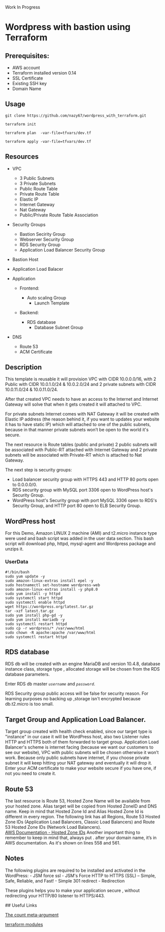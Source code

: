 Work In Progress
# Wordpress with bastion using Terraform

## Prerequisites:

   - AWS account
   - Terraform installed version 0.14
   - SSL Certificate
   - Existing SSH key
   - Domain Name

## Usage

```
git clone https://github.com/nazy67/wordpress_with_terraform.git

terraform init

terraform plan  -var-file=tfvars/dev.tf

terraform apply -var-file=tfvars/dev.tf
```

## Resources

- VPC

  - 3 Public Subnets
  - 3 Private Subnets
  - Public Route Table
  - Private Route Table
  - Elastic IP
  - Internet Gateway
  - Nat Gateway
  - Public/Private Route Table Association

- Security Groups

  - Bastion Secirity Group
  - Webserver Security Group 
  - RDS Security Group
  - Application Load Balancer Security Group

- Bastion Host

- Application Load Balacer

- Application

  - Frontend:
    - Auto scaling Group
      - Launch Template
  
  - Backend:
    - RDS database
      - Database Subnet Group

- DNS
  - Route 53
  - ACM Certificate

## Description

This template is reusable it will provision VPC with CIDR 10.0.0.0/16, with  2 Public with CIDR 10.0.1.0/24 & 10.0.2.0/24 and 2 private subnets with CIDR 10.0.11.0/24 & 10.0.11.0/24.

After that created VPC needs to have an access to the Internet and Internet Gateway will solve that when it gets created it will attached to VPC.

For private subnets Internet comes with NAT Gateway it will be created with Elastic IP address (the reason behind it, if you want to updates your website it has to have static IP) which will attached to one of the public subnets, because in that manner private subnets won’t be open to the world it's secure. 

The next resource is Route tables (public and private) 2 public subnets will be associated with  Public-RT attached with Internet Gateway and 2 private subnets will be associated with  Private-RT which is attached to Nat Gateway. 

The next step is security groups:

  - Load balancer security group  with HTTPS 443 and HTTP 80 ports open to 0.0.0.0/0.
  - RDS security group with MySQL port 3306 open to WordPress host's Security Group. 
  - WordPress host's Security group with port MySQL 3306 open to RDS's Security Group, and HTTP port 80 open to ELB Security Group.

## WordPress host

For this Demo, Amazon LINUX 2 machine (AMI) and t2.micro instance type were used and bash script was added in the user data section. This bash script will download php, httpd, mysql-agent and Wordpress package and unzips it.  

### UserData
```
#!/bin/bash
sudo yum update -y
sudo amazon-linux-extras install epel -y
sudo hostnamectl set-hostname wordpress-web
sudo amazon-linux-extras install -y php8.0
sudo yum install -y httpd 
sudo systemctl start httpd
sudo systemctl enable httpd
wget https://wordpress.org/latest.tar.gz
tar -xzf latest.tar.gz
sudo yum install php-gd -y
sudo yum install mariadb -y
sudo systemctl restart httpd
sudo cp -r wordpress/* /var/www/html
sudo chown -R apache:apache /var/www/html
sudo systemctl restart httpd  
```

## RDS database    
<p>
RDS db will be created with an engine MariaDB and version 10.4.8, database instance class, storage type , allocated storage will be chosen from the RDS database parameters. 

Enter RDS db master _```username```_ and _```password```_.

RDS Security group public access will be false for security reason. For learning purposes no backing up ,storage isn't encrypted because db.t2.micro is too small.  

## Target Group and Application Load Balancer. 

Target group created with health check enabled, since our target type is "instance" in our case it will be WordPress host, also two Listener rules HTTP and HTTPS both of them forwarded to target group. Application Load Balancer's scheme is internet facing (because we want our customers to see our website), VPC with public subnets  will be chosen otherwise it won’t work. Because only public subnets have internet, if you choose private subnet it will keep hitting your NAT gateway and eventually it will drop it. Enter your ACM certificate to make your website secure if you have one, if not you need to create it. 

## Route 53

The last resource is Route 53, Hosted Zone Name will be available from your hosted zone. Alias target will be copied from  Hosted ZoneID and DNS name. Keep in mind that Hosted Zone Id and Alias Hosted Zone Id is different in every region. The following link has all Regions, Route 53 Hosted Zone IDs (Application Load Balancers, Classic Load Balancers) and Route 53 Hosted Zone IDs (Network Load Balancers).  
[AWS Documentation - Hosted Zone IDs](https://docs.aws.amazon.com/general/latest/gr/elb.html)
Another important thing to remember to keep in mind that, always put . after your domain name, it’s in AWS  documentation. As it's shown on lines 558 and 561.

## Notes 
<p>
The following  plugins are required to be installed and activated in the WordPress: 
- JSM force ssl
  - JSM's Force HTTP to HTTPS (SSL) – Simple, Safe, Reliable, and Fast!
- Simple 301 redirect 
  - Redirection

These plugins helps you to make your application secure , without redirecting  your HTTP/80 listener to HTTPS/443.
</p>
## Useful Links

[The count meta-argument](https://www.terraform.io/docs/language/meta-arguments/count.html)

[terraform modules](https://registry.terraform.io/modules/erkinsinc/wordpress/aws/latest?tab=resources)
